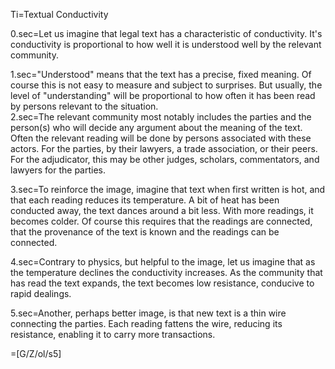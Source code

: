 Ti=Textual Conductivity

0.sec=Let us imagine that legal text has a characteristic of conductivity.  It's conductivity is proportional to how well it is understood well by the relevant community.  

1.sec="Understood" means that the text has a precise, fixed meaning.  Of course this is not easy to measure and subject to surprises.  But usually, the level of "understanding" will be proportional to how often it has been read by persons relevant to the situation.  
2.sec=The relevant community most notably includes the parties and the person(s) who will decide any argument about the meaning of the text.  Often the relevant reading will be done by persons associated with these actors.  For the parties, by their lawyers, a trade association, or their peers.  For the adjudicator, this may be other judges, scholars, commentators, and lawyers for the parties.  

3.sec=To reinforce the image, imagine that text when first written is hot, and that each reading reduces its temperature.  A bit of heat has been conducted away, the text dances around a bit less.  With more readings, it becomes colder. Of course this requires that the readings are connected, that the provenance of the text is known and the readings can be connected. 

4.sec=Contrary to physics, but helpful to the image, let us imagine that as the temperature declines the conductivity increases.  As the community that has read the text expands, the text becomes low resistance, conducive to rapid dealings.  

5.sec=Another, perhaps better image, is that new text is a thin wire connecting the parties.  Each reading fattens the wire, reducing its resistance, enabling it to carry more transactions. 

=[G/Z/ol/s5] 
